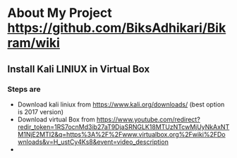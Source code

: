 # About My Project https://github.com/BiksAdhikari/Bikram/wiki
##  Install Kali LINIUX in Virtual Box
### Steps are
* Download kali liniux from  https://www.kali.org/downloads/ (best option is 2017 version)
* Download virtual Box from https://www.youtube.com/redirect?redir_token=1RS7ocnMd3ib27aT9DjaSRNGLK18MTUzNTcwMjUyNkAxNTM1NjE2MTI2&q=https%3A%2F%2Fwww.virtualbox.org%2Fwiki%2FDownloads&v=H_ustCy4Ks8&event=video_description
*


